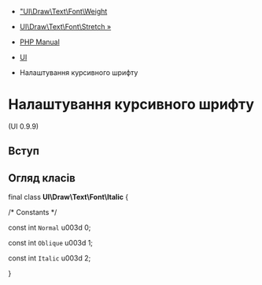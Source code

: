 - ["UI\Draw\Text\Font\Weight](class.ui-draw-text-font-weight.md)
- [UI\Draw\Text\Font\Stretch »](class.ui-draw-text-font-stretch.md)

- [PHP Manual](index.md)
- [UI](book.ui.md)
- Налаштування курсивного шрифту

# Налаштування курсивного шрифту

(UI 0.9.9)

## Вступ

## Огляд класів

final class **UI\Draw\Text\Font\Italic** {

/\* Constants \*/

const int `Normal` u003d 0;

const int `Oblique` u003d 1;

const int `Italic` u003d 2;

}
